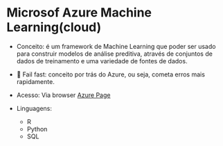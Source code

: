 # Microsof Azure Machine Learning(cloud)
- Conceito: é um framework de Machine Learning que poder ser usado para construir modelos de análise preditiva, através de conjuntos de dados de treinamento e uma variedade de fontes de dados.
- :memo: Fail fast: conceito por trás do Azure, ou seja, cometa erros mais rapidamente.
- Acesso: Via browser  [Azure Page](https://studio.azureml.net/Home/ViewWorkspaceCached/d55caa35009a473990bea94c6763229a?#Workspace/Experiments/ListExperiments/)

- Linguagens:
  - R
  - Python
  - SQL
